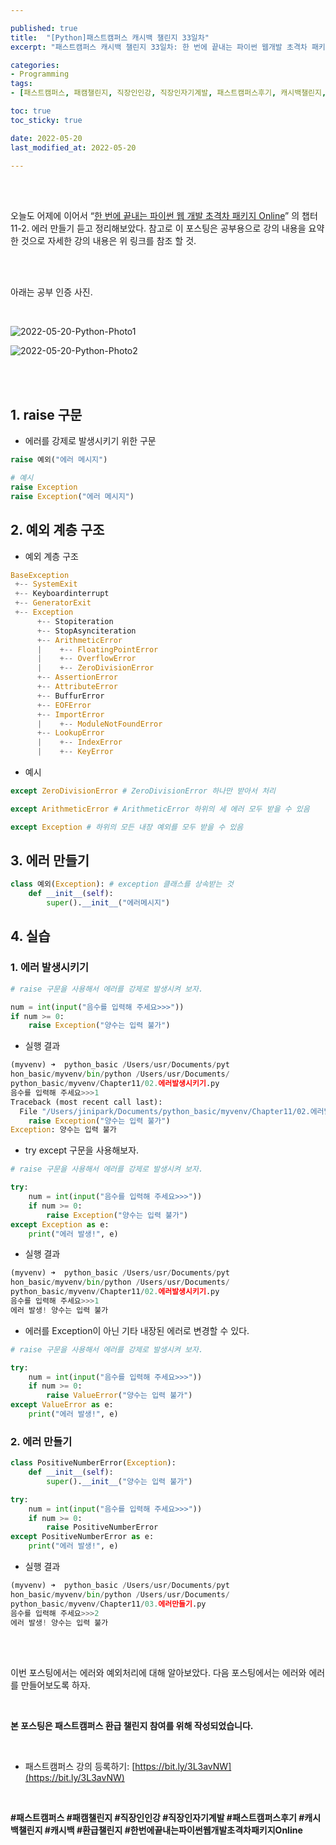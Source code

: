 ```yaml
---

published: true
title:  "[Python]패스트캠퍼스 캐시백 챌린지 33일차"
excerpt: "패스트캠퍼스 캐시백 챌린지 33일차: 한 번에 끝내는 파이썬 웹개발 초격차 패키지 Online"

categories:
- Programming
tags:
- [패스트캠퍼스, 패캠챌린지, 직장인인강, 직장인자기계발, 패스트캠퍼스후기, 캐시백챌린지, 캐시백, 환급챌린지, 한번에끝내는파이썬웹개발초격차패키지Online]

toc: true
toc_sticky: true

date: 2022-05-20
last_modified_at: 2022-05-20

---
```

<br/><br/>

오늘도 어제에 이어서 “[한 번에 끝내는 파이썬 웹 개발 초격차 패키지 Online](https://fastcampus.co.kr/dev_online_pyweb)” 의 챕터 11-2. 에러 만들기 듣고 정리해보았다. 참고로 이 포스팅은 공부용으로 강의 내용을 요약한 것으로 자세한 강의 내용은 위 링크를 참조 할 것.

<br/><br/>

아래는 공부 인증 사진.

<br/>

![2022-05-20-Python-Photo1](/assets/images/2022-05-20-Python-Photo1/2022-05-20-Python-Photo1.JPG)

![2022-05-20-Python-Photo2](/assets/images/2022-05-20-Python-Photo1/2022-05-20-Python-Photo2.JPG)

<br/><br/>

## 1. raise 구문

- 에러를 강제로 발생시키기 위한 구문

```python
raise 예외("에러 메시지")

# 예시
raise Exception
raise Exception("에러 메시지")
```

## 2. 예외 계층 구조

- 예외 계층 구조

```python
BaseException
 +-- SystemExit
 +-- Keyboardinterrupt
 +-- GeneratorExit
 +-- Exception
      +-- Stopiteration
      +-- StopAsynciteration
      +-- ArithmeticError
      |    +-- FloatingPointError
      |    +-- OverflowError
      |    +-- ZeroDivisionError
      +-- AssertionError
      +-- AttributeError
      +-- BuffurError
      +-- EOFError
      +-- ImportError
      |    +-- ModuleNotFoundError
      +-- LookupError
      |    +-- IndexError
      |    +-- KeyError

```

- 예시

```python
except ZeroDivisionError # ZeroDivisionError 하나만 받아서 처리

except ArithmeticError # ArithmeticError 하위의 세 에러 모두 받을 수 있음

except Exception # 하위의 모든 내장 예외를 모두 받을 수 있음
```

## 3. 에러 만들기

```python
class 예외(Exception): # exception 클래스를 상속받는 것
    def __init__(self):
        super().__init__("에러메시지")
```

## 4. 실습

### 1. 에러 발생시키기

```python
# raise 구문을 사용해서 에러를 강제로 발생시켜 보자.

num = int(input("음수를 입력해 주세요>>>"))
if num >= 0:
    raise Exception("양수는 입력 불가")
```

- 실행 결과

```python
(myvenv) ➜  python_basic /Users/usr/Documents/pyt
hon_basic/myvenv/bin/python /Users/usr/Documents/
python_basic/myvenv/Chapter11/02.에러발생시키기.py
음수를 입력해 주세요>>>1
Traceback (most recent call last):
  File "/Users/jinipark/Documents/python_basic/myvenv/Chapter11/02.에러발생시키기.py", line 5, in <module>
    raise Exception("양수는 입력 불가")
Exception: 양수는 입력 불가
```

- try except 구문을 사용해보자.

```python
# raise 구문을 사용해서 에러를 강제로 발생시켜 보자.

try:
    num = int(input("음수를 입력해 주세요>>>"))
    if num >= 0:
        raise Exception("양수는 입력 불가")
except Exception as e:
    print("에러 발생!", e)
```

- 실행 결과

```python
(myvenv) ➜  python_basic /Users/usr/Documents/pyt
hon_basic/myvenv/bin/python /Users/usr/Documents/
python_basic/myvenv/Chapter11/02.에러발생시키기.py
음수를 입력해 주세요>>>1
에러 발생! 양수는 입력 불가
```

- 에러를 Exception이 아닌 기타 내장된 에러로 변경할 수 있다.

```python
# raise 구문을 사용해서 에러를 강제로 발생시켜 보자.

try:
    num = int(input("음수를 입력해 주세요>>>"))
    if num >= 0:
        raise ValueError("양수는 입력 불가")
except ValueError as e:
    print("에러 발생!", e)
```

### 2. 에러 만들기

```python
class PositiveNumberError(Exception):
    def __init__(self):
        super().__init__("양수는 입력 불가")

try:
    num = int(input("음수를 입력해 주세요>>>"))
    if num >= 0:
        raise PositiveNumberError
except PositiveNumberError as e:
    print("에러 발생!", e)
```

- 실행 결과

```python
(myvenv) ➜  python_basic /Users/usr/Documents/pyt
hon_basic/myvenv/bin/python /Users/usr/Documents/
python_basic/myvenv/Chapter11/03.에러만들기.py
음수를 입력해 주세요>>>2
에러 발생! 양수는 입력 불가
```

<br/><br/>

이번 포스팅에서는 에러와 예외처리에 대해 알아보았다. 다음 포스팅에서는 에러와 에러를 만들어보도록 하자.

<br/>

**본 포스팅은 패스트캠퍼스 환급 챌린지 참여를 위해 작성되었습니다.**

<br/>

- 패스트캠퍼스 강의 등록하기: [https://bit.ly/3L3avNW](https://bit.ly/3L3avNW)

<br/>

**#패스트캠퍼스 #패캠챌린지 #직장인인강 #직장인자기계발 #패스트캠퍼스후기 #캐시백챌린지 #캐시백 #환급챌린지 #한번에끝내는파이썬웹개발초격차패키지Online**